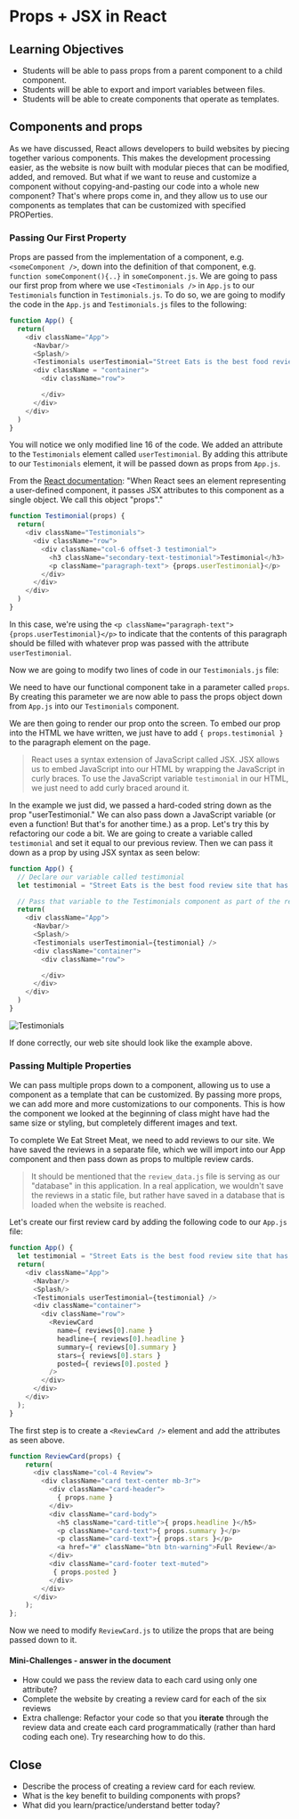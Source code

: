 # Props + JSX in React

## Learning Objectives

* Students will be able to pass props from a parent component to a child component.
* Students will be able to export and import variables between files.
* Students will be able to create components that operate as templates.


## Components and props

As we have discussed, React allows developers to build websites by piecing together various components. This makes the development processing easier, as the website is now built with modular pieces that can be modified, added, and removed. But what if we want to reuse and customize a component without copying-and-pasting our code into a whole new component? That's where props come in, and they allow us to use our components as templates that can be customized with specified PROPerties.

<a id="singleprop"></a>
### Passing Our First Property

Props are passed from the implementation of a component, e.g. `<someComponent />`, down into the definition of that component, e.g. `function someComponent(){..}` in `someComponent.js`. We are going to pass our first prop from where we use `<Testimonials />` in `App.js` to our `Testimonials` function in `Testimonials.js`. To do so, we are going to modify the code in the `App.js` and `Testimonials.js` files to the following:

```javascript
function App() {
  return(
    <div className="App">
      <Navbar/>
      <Splash/>
      <Testimonials userTestimonial="Street Eats is the best food review site that has ever been built. Now I can pick the best food cart with confidence instead of wondering if I'm getting a raw deal."/>
      <div className = "container">
        <div className="row">

        </div>
      </div>
    </div>
  )
}
```

You will notice we only modified line 16 of the code. We added an attribute to the `Testimonials` element called `userTestimonial`. By adding this attribute to our `Testimonials` element, it will be passed down as props from `App.js`.

From the [React documentation](https://reactjs.org/docs/components-and-props.html): "When React sees an element representing a user-defined component, it passes JSX attributes to this component as a single object. We call this object "props"."

```javascript
function Testimonial(props) {
  return(
    <div className="Testimonials">
      <div className="row">
        <div className="col-6 offset-3 testimonial">
          <h3 className="secondary-text-testimonial">Testimonial</h3>
          <p className="paragraph-text"> {props.userTestimonial}</p>
        </div>
      </div>
    </div>
  )
}
```

In this case, we're using the  `<p className="paragraph-text"> {props.userTestimonial}</p>` to indicate that the contents of this paragraph should be filled with whatever prop was passed with the attribute `userTestimonial`.

Now we are going to modify two lines of code in our `Testimonials.js` file:

We need to have our functional component take in a parameter called `props`. By creating this parameter we are now able to pass the props object down from `App.js` into our `Testimonials` component.

We are then going to render our prop onto the screen. To embed our prop into the HTML we have written, we just have to add `{ props.testimonial }` to the paragraph element on the page.

> React uses a syntax extension of JavaScript called JSX. JSX allows us to embed JavaScript into our HTML by wrapping the JavaScript in curly braces. To use the JavaScript variable `testimonial` in our HTML, we just need to add curly braced around it.


In the example we just did, we passed a hard-coded string down as the prop "userTestimonial." We can also pass down a JavaScript variable (or even a function! But that's for another time.) as a prop. Let's try this by refactoring our code a bit. We are going to create a variable called `testimonial` and set it equal to our previous review. Then we can pass it down as a prop by using JSX syntax as seen below:

```javascript
function App() {
  // Declare our variable called testimonial
  let testimonial = "Street Eats is the best food review site that has ever been built. Now I can pick the best food cart with confidence instead of wondering if I'm getting a raw deal."

  // Pass that variable to the Testimonials component as part of the return
  return(
    <div className="App">
      <Navbar/>
      <Splash/>
      <Testimonials userTestimonial={testimonial} />
      <div className="container">
        <div className="row">

        </div>
      </div>
    </div>
  )
}
```

![Testimonials](./img/testimonials.png)

If done correctly, our web site should look like the example above.

<a id="multipleprop"></a>
### Passing Multiple Properties

We can pass multiple props down to a component, allowing us to use a component as a template that can be customized. By passing more props, we can add more and more customizations to our components. This is how the component we looked at the beginning of class might have had the same size or styling, but completely different images and text.

To complete We Eat Street Meat, we need to add reviews to our site. We have saved the reviews in a separate file, which we will import into our App component and then pass down as props to multiple review cards.

> It should be mentioned that the `review_data.js` file is serving as our "database" in this application. In a real application, we wouldn't save the reviews in a static file, but rather have saved in a database that is loaded when the website is reached.

Let's create our first review card by adding the following code to our `App.js` file:

```javascript
function App() {
  let testimonial = "Street Eats is the best food review site that has ever been built. Now I can pick the best food cart with confidence instead of wondering if I'm getting a raw deal."
  return(
    <div className="App">
      <Navbar/>
      <Splash/>
      <Testimonials userTestimonial={testimonial} />
      <div className="container">
        <div className="row">
          <ReviewCard
            name={ reviews[0].name }
            headline={ reviews[0].headline }
            summary={ reviews[0].summary }
            stars={ reviews[0].stars }
            posted={ reviews[0].posted }
          />
        </div>
      </div>
    </div>
  );
}
```

The first step is to create a `<ReviewCard />` element and add the attributes as seen above.

```javascript
function ReviewCard(props) {
	return(
	  <div className="col-4 Review">
	    <div className="card text-center mb-3r">
	      <div className="card-header">
	        { props.name }
	      </div>
	      <div className="card-body">
	        <h5 className="card-title">{ props.headline }</h5>
	        <p className="card-text">{ props.summary }</p>
	        <p className="card-text">{ props.stars }</p>
	        <a href="#" className="btn btn-warning">Full Review</a>
	      </div>
	      <div className="card-footer text-muted">
	       { props.posted }
	      </div>
	    </div>
	  </div>
	);
};
```

Now we need to modify `ReviewCard.js` to utilize the props that are being passed down to it.

#### Mini-Challenges  - answer in the document 

* How could we pass the review data to each card using only one attribute?
* Complete the website by creating a review card for each of the six reviews
* Extra challenge: Refactor your code so that you **iterate** through the review data and create each card programmatically (rather than hard coding each one). Try researching how to do this.

## Close
* Describe the process of creating a review card for each review.
* What is the key benefit to building components with props?
* What did you learn/practice/understand better today?

